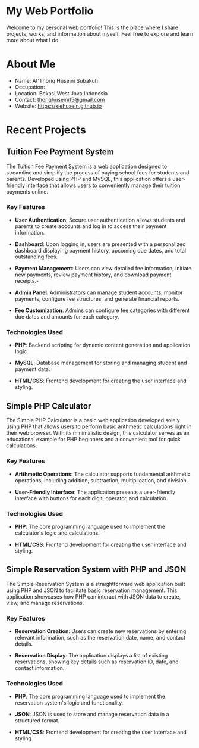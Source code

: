 # My Web Portfolio

Welcome to my personal web portfolio! This is the place where I share projects, works, and information about myself. Feel free to explore and learn more about what I do.

# About Me

- Name: At'Thoriq Huseini Subakuh
- Occupation: 
- Location: Bekasi,West Java,Indonesia
- Contact: thoriqhuseini15@gmail.com
- Website: https://xiehuxein.github.io

# Recent Projects

## Tuition Fee Payment System
The Tuition Fee Payment System is a web application designed to streamline and simplify the process of paying school fees for students and parents. Developed using PHP and MySQL, this application offers a user-friendly interface that allows users to conveniently manage their tuition payments online.

### Key Features

- **User Authentication**: Secure user authentication allows students and parents to create accounts and log in to access their payment information.

- **Dashboard**: Upon logging in, users are presented with a personalized dashboard displaying payment history, upcoming due dates, and total outstanding fees.

- **Payment Management**: Users can view detailed fee information, initiate new payments, review payment history, and download payment receipts.- 

- **Admin Panel**: Administrators can manage student accounts, monitor payments, configure fee structures, and generate financial reports.

- **Fee Customization**: Admins can configure fee categories with different due dates and amounts for each category.

### Technologies Used

- **PHP**: Backend scripting for dynamic content generation and application logic.

- **MySQL**: Database management for storing and managing student and payment data.

- **HTML/CSS**: Frontend development for creating the user interface and styling.

## Simple PHP Calculator

The Simple PHP Calculator is a basic web application developed solely using PHP that allows users to perform basic arithmetic calculations right in their web browser. With its minimalistic design, this calculator serves as an educational example for PHP beginners and a convenient tool for quick calculations.

### Key Features

- **Arithmetic Operations**: The calculator supports fundamental arithmetic operations, including addition, subtraction, multiplication, and division.

- **User-Friendly Interface**: The application presents a user-friendly interface with buttons for each digit, operator, and calculation.

### Technologies Used

- **PHP**: The core programming language used to implement the calculator's logic and calculations.

- **HTML/CSS**: Frontend development for creating the user interface and styling.

## Simple Reservation System with PHP and JSON

The Simple Reservation System is a straightforward web application built using PHP and JSON to facilitate basic reservation management. This application showcases how PHP can interact with JSON data to create, view, and manage reservations.

### Key Features

- **Reservation Creation**: Users can create new reservations by entering relevant information, such as the reservation date, name, and contact details.

- **Reservation Display**: The application displays a list of existing reservations, showing key details such as reservation ID, date, and contact information.

### Technologies Used

- **PHP**: The core programming language used to implement the reservation system's logic and functionality.

- **JSON**: JSON is used to store and manage reservation data in a structured format.

- **HTML/CSS**: Frontend development for creating the user interface and styling.
